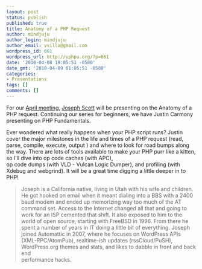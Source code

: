```yaml
---
layout: post
status: publish
published: true
title: Anatomy of a PHP Request
author: mindjuju
author_login: mindjuju
author_email: vvilla@gmail.com
wordpress_id: 661
wordpress_url: http://uphpu.org/?p=661
date: '2010-04-08 19:05:51 -0500'
date_gmt: '2010-04-09 01:05:51 -0500'
categories:
- Presentations
tags: []
comments: []
---
```

<p>For our <a href="/events">April meeting</a>, <a href="http://josephscott.org/">Joseph Scott</a> will be presenting on the Anatomy of a PHP request. Continuing our series for beginners, we have Justin Carmony presenting on PHP Fundamentals.</p>
<p>Ever wondered what really happens when your PHP script runs? Justin cover the major milestones in the life and times of a PHP request (read, parse, compile, execute, output ) and where to look for road bumps along the way.  There are lots of tools available to make your PHP purr like a kitten, so I'll dive into op code caches (with APC),<br />
op code dumps (with VLD - Vulcan Logic Dumper), and  profiling (with Xdebug and webgrind).  It will be a great time digging a little deeper in to PHP!</p>
<blockquote><p>
Joseph is a California native, living in Utah with his wife and children. He got hooked on email when it meant dialing into a BBS with a 2400 baud modem and ended up memorizing way too much of the AT command set. Access to the Internet changed all that and going to work for an ISP cemented that shift. It also exposed to him to the world of open source, starting with FreeBSD in 1996. From there he spent a number of years in IT doing a little bit of everything. Joseph joined Automattic in 2007, where he focuses on WordPress APIs (XML-RPC/AtomPub), realtime-ish updates (rssCloud/PuSH), WordPress.org themes and stats, and likes to dabble in front and back end<br />
performance hacks.
</p></blockquote>
